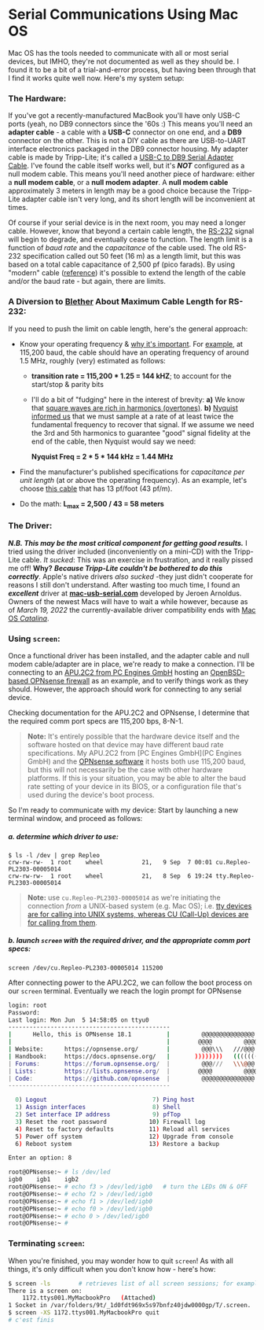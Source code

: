 # Serial Communications Using Mac OS

Mac OS has the tools needed to communicate with all or most serial devices, but IMHO, they're not documented as well as they should be. I found it to be a bit of a trial-and-error process, but having been through that I find it works quite well now. Here's my system setup: 

### The Hardware:

If you've got a recently-manufactured MacBook you'll have only USB-C ports (yeah, no DB9 connectors since the '60s :)   This means you'll need an **adapter cable** - a cable with a **USB-C** connector on one end, and a **DB9** connector on the other. This is not a DIY cable as there are USB-to-UART interface electronics packaged in the DB9 connector housing. My adapter cable is made by Tripp-Lite; it's called a [USB-C to DB9 Serial Adapter Cable](https://www.tripplite.com/usb-c-to-db9-serial-adapter-cable-male-male-5-ft~U209005C). I've found the cable itself works well, but it's ***NOT*** configured as a null modem cable. This means you'll need another piece of hardware: either a **null modem cable**, or a **null modem adapter**. A **null modem cable** approximately 3 meters in length may be a good choice because the Tripp-Lite adapter cable isn't very long, and its short length will be inconvenient at times. 

Of course if your serial device is in the next room, you may need a longer cable. However, know that beyond a certain cable length, the [RS-232](https://www.lammertbies.nl/comm/info/rs-232-specs) signal will begin to degrade, and eventually cease to function. The length limit is a function of *baud rate* and the *capacitance* of the cable used. The old RS-232 specification called out 50 feet (16 m) as a length limit, but this was based on a total cable capacitance of 2,500 pf (pico farads). By using "modern" cable ([reference](https://www.quabbin.com/tech-briefs/why-cable-capacitance-important-electronic-applications)) it's possible to extend the length of the cable and/or the baud rate - but again, there are limits. 

### A Diversion to [Blether](https://www.thefreedictionary.com/blether) About Maximum Cable Length for RS-232:

If you need to push the limit on cable length, here's the general approach: 

- Know your operating frequency & [why it's important](https://www.eetimes.com/getting-the-most-out-of-your-twisted-pair-cable/#). For <u>example</u>, at 115,200 baud, the cable should have an operating frequency of around 1.5 MHz, roughly (very) estimated as follows: 

   - **transition rate = 115,200 * 1.25 = 144 kHZ**; to account for the start/stop & parity bits 

   - I'll do a bit of "fudging" here in the interest of brevity: **a)** We know that [square waves are rich in harmonics (overtones)](http://www.informit.com/articles/article.aspx?p=1374896&seqNum=7). **b)** [Nyquist informed us](http://microscopy.berkeley.edu/courses/dib/sections/02Images/sampling.html) that we must sample at a rate of at least twice the fundamental frequency to recover that signal. If we assume we need the 3rd and 5th harmonics to guarantee "good" signal fidelity at the end of the cable, then Nyquist would say we need: 

      **Nyquist Freq = 2 * 5 * 144 kHz = 1.44 MHz**  

- Find the manufacturer's published specifications for *capacitance per unit length* (at or above the operating frequency). As an example, let's choose [this cable](https://www.quabbin.com/products/general-purpose-wire-cable/multipair/rs-232/8508) that has 13 pf/foot (43 pf/m). 

- Do the math: **L<sub>max</sub> = 2,500 / 43 = 58 meters**  

### The Driver:

***N.B. This may be the most critical component for getting good results.*** I tried using the driver included (inconveniently on a mini-CD) with the Tripp-Lite cable. *It sucked*: This was an exercise in frustration, and it really pissed me off! **Why?** ***Because Tripp-Lite couldn't be bothered to do this correctly***. Apple's native drivers *also sucked* -they just didn't cooperate for reasons I still don't understand. After wasting too much time, I found an ***excellent*** driver at [**mac-usb-serial.com**](https://www.mac-usb-serial.com/) developed by Jeroen Arnoldus. Owners of the newest Macs will have to wait a while however, because as of *March 19, 2022* the currently-available driver compatibility ends with [Mac OS *Catalina*](https://en.wikipedia.org/wiki/MacOS_Catalina). 

### Using `screen`:

Once a functional driver has been installed, and the adapter cable and null modem cable/adapter are in place, we're ready to make a connection. I'll be connecting to an [APU.2C2 from PC Engines GmbH](https://www.pcengines.ch/apu2.htm) hosting an [OpenBSD-based OPNsense firewall](https://opnsense.org/) as an example, and to verify things work as they should. However, the approach should work for connecting to any serial device. 

Checking documentation for the APU.2C2 and OPNsense, I determine that the required comm port specs are 115,200 bps, 8-N-1. 

> **Note:** It's entirely possible that the hardware device itself and the software hosted on that device may have different baud rate specifications. My APU.2C2 from [PC Engines GmbH](PC Engines GmbH) and the [OPNsense software](https://opnsense.org/) it hosts both use 115,200 baud, but this will not necessarily be the case with other hardware platforms. If this is your situation, you may be able to alter the baud rate setting of your device in its BIOS, or a configuration file that's used during the device's boot process. 

So I'm ready to communicate with my device: Start by launching a new terminal window, and proceed as follows: 

##### a. determine which driver to use:

```
$ ls -l /dev | grep Repleo
crw-rw-rw-  1 root    wheel           21,   9 Sep  7 00:01 cu.Repleo-PL2303-00005014
crw-rw-rw-  1 root    wheel           21,   8 Sep  6 19:24 tty.Repleo-PL2303-00005014
```

>  **Note:** use `cu.Repleo-PL2303-00005014` as we're initiating the connection *from* a UNIX-based system (e.g. Mac OS); i.e. [tty devices are for calling into UNIX systems, whereas CU (Call-Up) devices are for calling from them](https://pbxbook.com/other/mac-tty.html).

##### b. launch `screen` with the required driver, and the appropriate comm port specs:

```
screen /dev/cu.Repleo-PL2303-00005014 115200
```

After connecting power to the APU.2C2, we can follow the boot process on our `screen` terminal. Eventually we reach the login prompt for OPNsense



```bash
login: root
Password:
Last login: Mon Jun  5 14:58:05 on ttyu0
----------------------------------------------
|      Hello, this is OPNsense 18.1          |         @@@@@@@@@@@@@@@
|                                            |        @@@@         @@@@
| Website:      https://opnsense.org/        |         @@@\\\   ///@@@
| Handbook:     https://docs.opnsense.org/   |       ))))))))   ((((((((
| Forums:       https://forum.opnsense.org/  |         @@@///   \\\@@@
| Lists:        https://lists.opnsense.org/  |        @@@@         @@@@
| Code:         https://github.com/opnsense  |         @@@@@@@@@@@@@@@
----------------------------------------------

  0) Logout                              7) Ping host
  1) Assign interfaces                   8) Shell
  2) Set interface IP address            9) pfTop
  3) Reset the root password            10) Firewall log
  4) Reset to factory defaults          11) Reload all services
  5) Power off system                   12) Upgrade from console
  6) Reboot system                      13) Restore a backup

Enter an option: 8

root@OPNsense:~ # ls /dev/led
igb0    igb1    igb2
root@OPNsense:~ # echo f3 > /dev/led/igb0   # turn the LEDs ON & OFF
root@OPNsense:~ # echo f2 > /dev/led/igb0
root@OPNsense:~ # echo f1 > /dev/led/igb0
root@OPNsense:~ # echo f0 > /dev/led/igb0
root@OPNsense:~ # echo 0 > /dev/led/igb0
root@OPNsense:~ # 
```



### Terminating `screen`: 

When you're finished, you may wonder how to quit `screen`! As with all things, it's only difficult when you don't know how - here's how: 

```bash
$ screen -ls        # retrieves list of all screen sessions; for example:
There is a screen on:
	1172.ttys001.MyMacbookPro	(Attached)
1 Socket in /var/folders/9t/_1d0fdt969x5s97bnfz40jdw0000gp/T/.screen.
$ screen -XS 1172.ttys001.MyMacbookPro quit
# c'est finis
```

